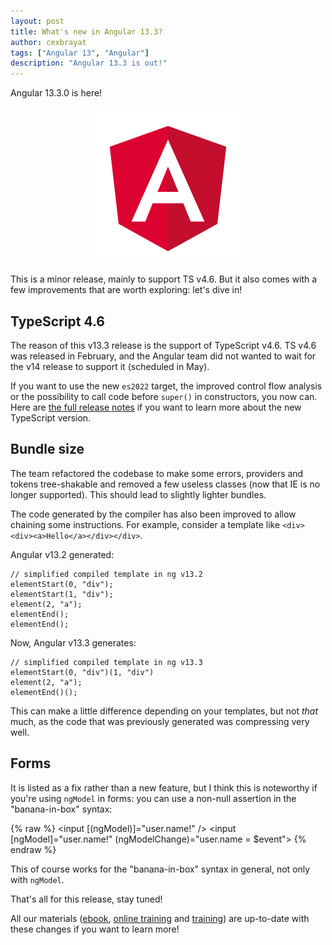 ```yaml
---
layout: post
title: What's new in Angular 13.3?
author: cexbrayat
tags: ["Angular 13", "Angular"]
description: "Angular 13.3 is out!"
---
```


Angular&nbsp;13.3.0 is here!

<p style="text-align: center;">
  <a href="https://github.com/angular/angular/releases/tag/13.3.0">
    <img class="rounded img-fluid" style="max-width: 100%" src="/assets/images/angular.png" alt="Angular logo" />
  </a>
</p>

This is a minor release, mainly to support TS v4.6.
But it also comes with a few improvements that are worth exploring: let's dive in!

## TypeScript 4.6

The reason of this v13.3 release is the support of TypeScript v4.6.
TS v4.6 was released in February, and the Angular team did not wanted to wait for the v14 release to support it (scheduled in May).

If you want to use the new `es2022` target, the improved control flow analysis or
the possibility to call code before `super()` in constructors, you now can.
Here are [the full release notes](https://devblogs.microsoft.com/typescript/announcing-typescript-4-6/) if you want to learn more about the new TypeScript version.

## Bundle size

The team refactored the codebase to make some errors, providers 
and tokens tree-shakable and removed a few useless classes (now that IE is no longer supported).
This should lead to slightly lighter bundles.

The code generated by the compiler has also been improved to allow chaining some instructions.
For example, consider a template like `<div><div><a>Hello</a></div></div>`.

Angular v13.2 generated:

    // simplified compiled template in ng v13.2
    elementStart(0, "div");
    elementStart(1, "div");
    element(2, "a");
    elementEnd();
    elementEnd();

Now, Angular v13.3 generates:

    // simplified compiled template in ng v13.3
    elementStart(0, "div")(1, "div")
    element(2, "a");
    elementEnd()();

This can make a little difference depending on your templates,
but not _that_ much, as the code that was previously generated was compressing very well.

## Forms

It is listed as a fix rather than a new feature, but I think this is noteworthy if you're using `ngModel` in forms: you can use a non-null assertion in the "banana-in-box" syntax:

{% raw %}
    <input [(ngModel)]="user.name!" />
    <!-- same as -->
    <input [ngModel]="user.name!" (ngModelChange)="user.name = $event">
{% endraw %}

This of course works for the "banana-in-box" syntax in general,
not only with `ngModel`.

That's all for this release, stay tuned!

All our materials ([ebook](https://books.ninja-squad.com/angular), [online training](https://angular-exercises.ninja-squad.com/) and [training](https://ninja-squad.com/training/angular)) are up-to-date with these changes if you want to learn more!
